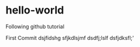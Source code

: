 # hello-world
Following github tutorial 

First Commit 
dsjfidshg
sfjkdlsjmf
dsdfj;lslf
dsfjdksfl;'
